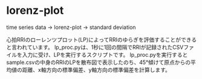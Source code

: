 # lorenz-plot
time series data → lorenz-plot → standard deviation

心拍RRIのローレンツプロット(LP)によってRRIのゆらぎを評価することができると言われています。
lp_proc.pyは、1秒に1回の間隔でRRIが記録されたCSVファイルを入力に受け、LPを実行するスクリプトです。
lp_proc.pyを実行するとsample.csvの中身のRRIのLPを散布図で表示したのち、45°傾けて原点からの平均値の距離、x軸方向の標準偏差、y軸方向の標準偏差を計算します。
